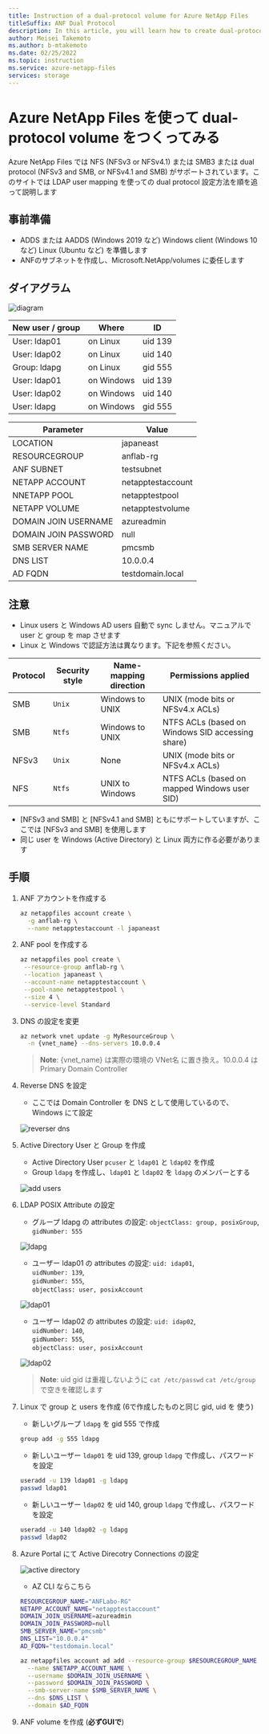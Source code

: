 ```yaml
---
title: Instruction of a dual-protocol volume for Azure NetApp Files
titleSuffix: ANF Dual Protocol
description: In this article, you will learn how to create dual-protocol volumes of ANF
author: Meisei Takemoto
ms.author: b-mtakemoto
ms.date: 02/25/2022
ms.topic: instruction
ms.service: azure-netapp-files
services: storage
---
```

# Azure NetApp Files を使って dual-protocol volume をつくってみる

Azure NetApp Files では NFS (NFSv3 or NFSv4.1) または SMB3 または dual protocol (NFSv3 and SMB, or NFSv4.1 and SMB) がサポートされています。このサイトでは LDAP user mapping を使っての dual protocol 設定方法を順を追って説明します

## 事前準備

* ADDS または AADDS (Windows 2019 など) Windows client (Windows 10 など) Linux (Ubuntu など) を準備します
* ANFのサブネットを作成し、Microsoft.NetApp/volumes に委任します

## ダイアグラム

![diagram](https://github.com/maysay1999/tipstricks/blob/main/images/anf-dual_protocol_diagram.png)

| New user / group | Where      | ID      |
|------------------|------------|---------|
| User: ldap01     | on Linux   | uid 139 |
| User: ldap02     | on Linux   | uid 140 |
| Group: ldapg     | on Linux   | gid 555 |
| User: ldap01     | on Windows | uid 139 |
| User: ldap02     | on Windows | uid 140 |
| User: ldapg      | on Windows | gid 555 |

| Parameter            | Value          |
|----------------------|----------------|
| LOCATION             | japaneast   |
| RESOURCEGROUP        | anflab-rg   |
| ANF SUBNET           | testsubnet   |
| NETAPP ACCOUNT       | netapptestaccount  |
| NNETAPP POOL         | netapptestpool |
| NETAPP VOLUME        | netapptestvolume  |
| DOMAIN JOIN USERNAME | azureadmin |
| DOMAIN JOIN PASSWORD | null |
| SMB SERVER NAME      | pmcsmb |
| DNS LIST             | 10.0.0.4 |
| AD FQDN              | testdomain.local |

## 注意

* Linux users と Windows AD users 自動で sync しません。マニュアルで user と group を map させます
* Linux と Windows で認証方法は異なります。下記を参照ください。

|     Protocol          |     Security style          |     Name-mapping direction          |     Permissions applied          |
|-----------------------|-----------------------------|-------------------------------------|----------------------------------|
|  SMB  |  `Unix`  |  Windows to UNIX  |  UNIX (mode bits or NFSv4.x ACLs)  |
|  SMB  |  `Ntfs`  |  Windows to UNIX  |  NTFS ACLs (based on Windows SID accessing share)  |
|  NFSv3  |  `Unix`  |  None  |  UNIX (mode bits or NFSv4.x ACLs)  |
|  NFS  |  `Ntfs`  |  UNIX to Windows  |  NTFS ACLs (based on mapped Windows user SID)  |

* [NFSv3 and SMB] と [NFSv4.1 and SMB] ともにサポートしていますが、ここでは [NFSv3 and SMB] を使用します
* 同じ user を Windows (Active Directory) と Linux 両方に作る必要があります

## 手順

1. ANF アカウントを作成する

   ```Bash
   az netappfiles account create \
     -g anflab-rg \
     --name netapptestaccount -l japaneast
   ```

2. ANF pool を作成する

   ```Bash
   az netappfiles pool create \
    --resource-group anflab-rg \
    --location japaneast \
    --account-name netapptestaccount \
    --pool-name netapptestpool \
    --size 4 \
    --service-level Standard
   ```

3. DNS の設定を変更

   ```Bash
   az network vnet update -g MyResourceGroup \
     -n {vnet_name} --dns-servers 10.0.0.4
   ```

   > **Note**:  {vnet_name} は実際の環境の VNet名 に置き換え。10.0.0.4 は Primary Domain Controller

4. Reverse DNS を設定

   * ここでは Domain Controller を DNS として使用しているので、Windows にて設定

   ![reverser dns](https://github.com/maysay1999/tipstricks/blob/main/images/anf-dual-protocol_dns.png)

5. Active Directory User と Group を作成

   * Active Directory User `pcuser` と `ldap01` と `ldap02` を作成
   * Group `ldapg` を作成し、`ldap01` と `ldap02` を `ldapg` のメンバーとする

   ![add users](https://github.com/maysay1999/tipstricks/blob/main/images/anf-dual-protocol_ad_users.png)

6. LDAP POSIX Attribute の設定

   * グループ ldapg の attributes の設定:
    `objectClass: group, posixGroup`,  
    `gidNumber: 555`

    ![ldapg](https://github.com/maysay1999/tipstricks/blob/main/images/anf-dual-protocol_group.png)

   * ユーザー ldap01 の attributes の設定:
    `uid: idap01`,  
    `uidNumber: 139`,  
    `gidNumber: 555`,  
    `objectClass: user, posixAccount`

    ![ldap01](https://github.com/maysay1999/tipstricks/blob/main/images/anf-dual-protocol_ldap01.png)

   * ユーザー ldap02 の attributes の設定:
    `uid: idap02`,  
    `uidNumber: 140`,  
    `gidNumber: 555`,  
    `objectClass: user, posixAccount`

    ![ldap02](https://github.com/maysay1999/tipstricks/blob/main/images/anf-dual-protocol_ldap02.png)

   > **Note**:  uid gid は重複しないように `cat /etc/passwd` `cat /etc/group` で空きを確認します

7. Linux で group と users を作成 (6で作成したものと同じ gid, uid を 使う)

   * 新しいグループ `ldapg` を gid 555 で作成

   ```Bash
   group add -g 555 ldapg
    ```

   * 新しいユーザー `ldap01` を uid 139, group `ldapg` で作成し、パスワードを設定

   ```Bash
   useradd -u 139 ldap01 -g ldapg
   passwd ldap01
    ```

   * 新しいユーザー `ldap02` を uid 140, group `ldapg` で作成し、パスワードを設定

   ```Bash
   useradd -u 140 ldap02 -g ldapg
   passwd ldap02
    ```

8. Azure Portal にて Active Direcotry Connections の設定

   ![active directory](https://github.com/maysay1999/tipstricks/blob/main/images/anf-dual-protocol_ad_settings.png)

   * AZ CLI ならこちら

   ```Bash
   RESOURCEGROUP_NAME="ANFLabo-RG"
   NETAPP_ACCOUNT_NAME="netapptestaccount"
   DOMAIN_JOIN_USERNAME=azureadmin
   DOMAIN_JOIN_PASSWORD=null
   SMB_SERVER_NAME="pmcsmb"
   DNS_LIST="10.0.0.4"
   AD_FQDN="testdomain.local"

   az netappfiles account ad add --resource-group $RESOURCEGROUP_NAME \
     --name $NETAPP_ACCOUNT_NAME \
     --username $DOMAIN_JOIN_USERNAME \
     --password $DOMAIN_JOIN_PASSWORD \
     --smb-server-name $SMB_SERVER_NAME \
     --dns $DNS_LIST \
     --domain $AD_FQDN
   ```

9. ANF volume を作成 (**必ずGUIで**)

